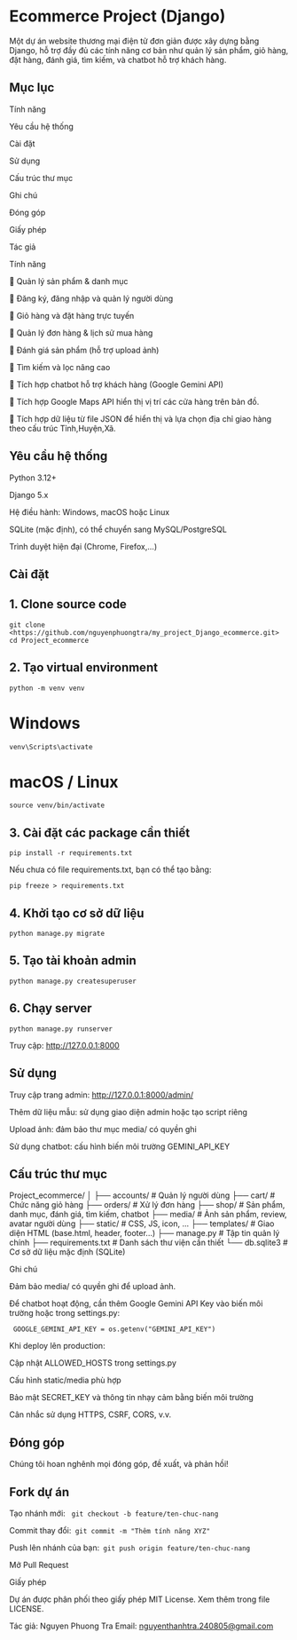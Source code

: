 # Ecommerce Project (Django)

Một dự án website thương mại điện tử đơn giản được xây dựng bằng Django, hỗ trợ đầy đủ các tính năng cơ bản như quản lý sản phẩm, giỏ hàng, đặt hàng, đánh giá, tìm kiếm, và chatbot hỗ trợ khách hàng.

## Mục lục

Tính năng

Yêu cầu hệ thống

Cài đặt

Sử dụng

Cấu trúc thư mục

Ghi chú

Đóng góp

Giấy phép

Tác giả

Tính năng

🔹 Quản lý sản phẩm & danh mục

🔹 Đăng ký, đăng nhập và quản lý người dùng

🔹 Giỏ hàng và đặt hàng trực tuyến

🔹 Quản lý đơn hàng & lịch sử mua hàng

🔹 Đánh giá sản phẩm (hỗ trợ upload ảnh)

🔹 Tìm kiếm và lọc nâng cao

🔹 Tích hợp chatbot hỗ trợ khách hàng (Google Gemini API)

🔹 Tích hợp Google Maps API hiển thị vị trí các cửa hàng trên bản đồ.

🔹 Tích hợp dữ liệu từ file JSON để hiển thị và lựa chọn địa chỉ giao hàng theo cấu trúc Tỉnh,Huyện,Xã.
## Yêu cầu hệ thống

Python 3.12+

Django 5.x

Hệ điều hành: Windows, macOS hoặc Linux

SQLite (mặc định), có thể chuyển sang MySQL/PostgreSQL

Trình duyệt hiện đại (Chrome, Firefox,...)

 ## Cài đặt

## 1. Clone source code

` git clone <https://github.com/nguyenphuongtra/my_project_Django_ecommerce.git> `
` cd Project_ecommerce `

## 2. Tạo virtual environment

`python -m venv venv`
# Windows
`venv\Scripts\activate`
# macOS / Linux
`source venv/bin/activate`

## 3. Cài đặt các package cần thiết

`pip install -r requirements.txt`

Nếu chưa có file requirements.txt, bạn có thể tạo bằng:

`pip freeze > requirements.txt`

## 4. Khởi tạo cơ sở dữ liệu

`python manage.py migrate`

## 5. Tạo tài khoản admin

`python manage.py createsuperuser`

## 6. Chạy server

`python manage.py runserver`

Truy cập: http://127.0.0.1:8000

## Sử dụng

Truy cập trang admin: http://127.0.0.1:8000/admin/

Thêm dữ liệu mẫu: sử dụng giao diện admin hoặc tạo script riêng

Upload ảnh: đảm bảo thư mục media/ có quyền ghi

Sử dụng chatbot: cấu hình biến môi trường GEMINI_API_KEY

## Cấu trúc thư mục

Project_ecommerce/
│
├── accounts/        # Quản lý người dùng
├── cart/            # Chức năng giỏ hàng
├── orders/          # Xử lý đơn hàng
├── shop/            # Sản phẩm, danh mục, đánh giá, tìm kiếm, chatbot
├── media/           # Ảnh sản phẩm, review, avatar người dùng
├── static/          # CSS, JS, icon, ...
├── templates/       # Giao diện HTML (base.html, header, footer...)
├── manage.py        # Tập tin quản lý chính
├── requirements.txt # Danh sách thư viện cần thiết
└── db.sqlite3       # Cơ sở dữ liệu mặc định (SQLite)

Ghi chú

Đảm bảo media/ có quyền ghi để upload ảnh.

Để chatbot hoạt động, cần thêm Google Gemini API Key vào biến môi trường hoặc trong settings.py:

` GOOGLE_GEMINI_API_KEY = os.getenv("GEMINI_API_KEY")` 

Khi deploy lên production:

Cập nhật ALLOWED_HOSTS trong settings.py

Cấu hình static/media phù hợp

Bảo mật SECRET_KEY và thông tin nhạy cảm bằng biến môi trường

Cân nhắc sử dụng HTTPS, CSRF, CORS, v.v.

## Đóng góp

Chúng tôi hoan nghênh mọi đóng góp, đề xuất, và phản hồi!

## Fork dự án

Tạo nhánh mới: ` git checkout -b feature/ten-chuc-nang`

Commit thay đổi:` git commit -m "Thêm tính năng XYZ"`

Push lên nhánh của bạn:` git push origin feature/ten-chuc-nang`

Mở Pull Request

Giấy phép

Dự án được phân phối theo giấy phép MIT License. Xem thêm trong file LICENSE.

Tác giả: Nguyen Phuong Tra
Email: nguyenthanhtra.240805@gmail.com


